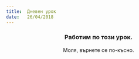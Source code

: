```yaml
---
title:  Дневен урок
date:   26/04/2018
---
```


### <center>Работим по този урок.</center>
<center>Моля, върнете се по-късно.</center>